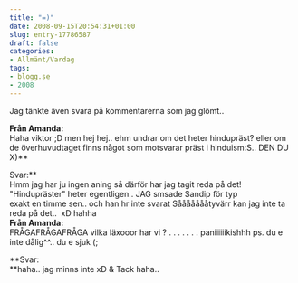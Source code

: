 ```yaml
---
title: "=)"
date: 2008-09-15T20:54:31+01:00
slug: entry-17786587
draft: false
categories:
- Allmänt/Vardag
tags:
- blogg.se
- 2008
---
```

Jag tänkte även svara på kommentarerna som jag glömt..  
  
**Från Amanda:**  
Haha viktor ;D men hej hej.. ehm undrar om det heter hindupräst? eller om de överhuvudtaget finns något som motsvarar präst i hinduism:S.. DEN DU X)**  
  
Svar:**  
Hmm jag har ju ingen aning så därför har jag tagit reda på det! "Hindupräster" heter egentligen.. JAG smsade Sandip för typ  
exakt en timme sen.. och han hr inte svarat Såååååååtyvärr kan jag inte ta reda på det..  xD hahha  
**Från Amanda:**  
FRÅGAFRÅGAFRÅGA vilka läxooor har vi ? . . . . . . . paniiiiiikishhh ps. du e inte dålig^^.. du e sjuk (;  
  
**Svar:  
**haha.. jag minns inte xD & Tack haha..
